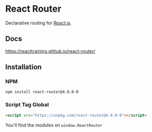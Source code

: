React Router
============

Declarative routing for [React.js][react].

Docs
----

https://reacttraining.github.io/react-router/

Installation
------------

### NPM

```
npm install react-router@4.0.0-0
```

### Script Tag Global

```html
<script src="https://unpkg.com/react-router@4.0.0-0"></script>
```

You'll find the modules on `window.ReactRouter`

  [react]:https://facebook.github.io/react/

